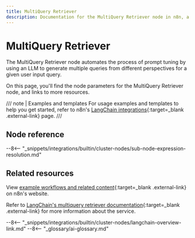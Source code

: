 ```yaml
---
title: MultiQuery Retriever
description: Documentation for the MultiQuery Retriever node in n8n, a workflow automation platform. Includes details of operations and configuration, and links to examples and credentials information.
---
```


# MultiQuery Retriever

The MultiQuery Retriever node automates the process of prompt tuning by using an LLM to generate multiple queries from different perspectives for a given user input query.

On this page, you'll find the node parameters for the MultiQuery Retriever node, and links to more resources.

/// note | Examples and templates
For usage examples and templates to help you get started, refer to n8n's [LangChain integrations](https://n8n.io/integrations/multiquery-retriever/){:target=_blank .external-link} page.
///
## Node reference

--8<-- "_snippets/integrations/builtin/cluster-nodes/sub-node-expression-resolution.md"

## Related resources

View [example workflows and related content](https://n8n.io/integrations/multiquery-retriever/){:target=_blank .external-link} on n8n's website.

Refer to [LangChain's multiquery retriever documentation](https://js.langchain.com/docs/modules/data_connection/retrievers/how_to/multi-query-retriever){:target=_blank .external-link} for more information about the service.

--8<-- "_snippets/integrations/builtin/cluster-nodes/langchain-overview-link.md"
--8<-- "_glossary/ai-glossary.md"
